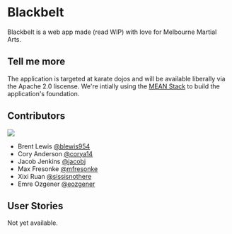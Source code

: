 # Blackbelt
Blackbelt is a web app made (read WIP) with love for Melbourne Martial Arts.

## Tell me more
The application is targeted at karate dojos and will be available liberally via
the Apache 2.0 liscense.
We're intially using the [MEAN Stack](http://meanjs.org/) to build the application's foundation.

## Contributors

[![](https://avatars1.githubusercontent.com/u/10470227?v=3&s=200)](https://github.com/bcejmxjs/)

- Brent Lewis [@blewis954](https://github.com/blewis954)
- Cory Anderson [@corya14](https://github.com/corya14)
- Jacob Jenkins [@jacobj](https://github.com/jacobj)
- Max Fresonke [@mfresonke](https://github.com/mfresonke)
- Xixi Ruan [@sissisnothere](https://github.com/sissisnothere)
- Emre Ozgener [@eozgener](https://github.com/eozgener)

## User Stories
Not yet available.

